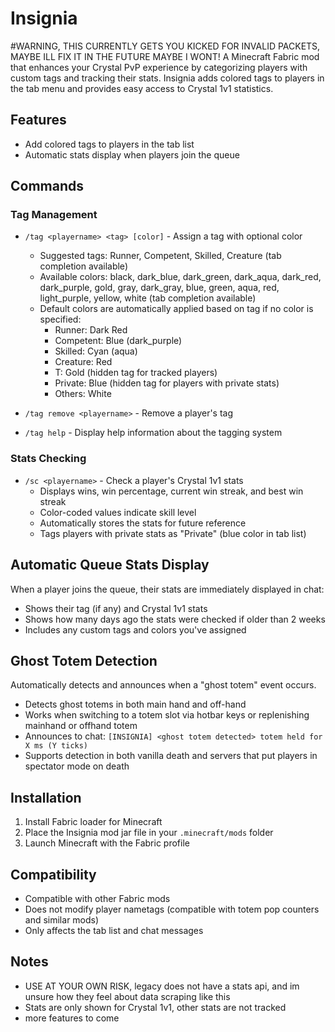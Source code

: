 # Insignia
#WARNING, THIS CURRENTLY GETS YOU KICKED FOR INVALID PACKETS, MAYBE ILL FIX IT IN THE FUTURE MAYBE I WONT!
A Minecraft Fabric mod that enhances your Crystal PvP experience by categorizing players with custom tags and tracking their stats. Insignia adds colored tags to players in the tab menu and provides easy access to Crystal 1v1 statistics.

## Features

- Add colored tags to players in the tab list
- Automatic stats display when players join the queue

## Commands

### Tag Management

- `/tag <playername> <tag> [color]` - Assign a tag with optional color
  - Suggested tags: Runner, Competent, Skilled, Creature (tab completion available)
  - Available colors: black, dark_blue, dark_green, dark_aqua, dark_red, dark_purple, gold, gray, dark_gray, blue, green, aqua, red, light_purple, yellow, white (tab completion available)
  - Default colors are automatically applied based on tag if no color is specified:
    - Runner: Dark Red
    - Competent: Blue (dark_purple)
    - Skilled: Cyan (aqua)
    - Creature: Red
    - T: Gold (hidden tag for tracked players)
    - Private: Blue (hidden tag for players with private stats)
    - Others: White

- `/tag remove <playername>` - Remove a player's tag
- `/tag help` - Display help information about the tagging system

### Stats Checking

- `/sc <playername>` - Check a player's Crystal 1v1 stats
  - Displays wins, win percentage, current win streak, and best win streak
  - Color-coded values indicate skill level
  - Automatically stores the stats for future reference
  - Tags players with private stats as "Private" (blue color in tab list)

## Automatic Queue Stats Display

When a player joins the queue, their stats are immediately displayed in chat:
- Shows their tag (if any) and Crystal 1v1 stats
- Shows how many days ago the stats were checked if older than 2 weeks
- Includes any custom tags and colors you've assigned

## Ghost Totem Detection

Automatically detects and announces when a "ghost totem" event occurs.

- Detects ghost totems in both main hand and off-hand
- Works when switching to a totem slot via hotbar keys or replenishing mainhand or offhand totem
- Announces to chat: `[INSIGNIA] <ghost totem detected> totem held for X ms (Y ticks)`
- Supports detection in both vanilla death and servers that put players in spectator mode on death

## Installation

1. Install Fabric loader for Minecraft
2. Place the Insignia mod jar file in your `.minecraft/mods` folder
3. Launch Minecraft with the Fabric profile

## Compatibility

- Compatible with other Fabric mods
- Does not modify player nametags (compatible with totem pop counters and similar mods)
- Only affects the tab list and chat messages

## Notes
- USE AT YOUR OWN RISK, legacy does not have a stats api, and im unsure how they feel about data scraping like this
- Stats are only shown for Crystal 1v1, other stats are not tracked
- more features to come
